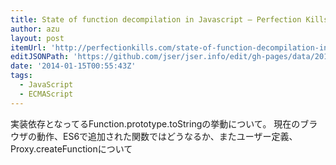 ```yaml
---
title: State of function decompilation in Javascript — Perfection Kills
author: azu
layout: post
itemUrl: 'http://perfectionkills.com/state-of-function-decompilation-in-javascript/'
editJSONPath: 'https://github.com/jser/jser.info/edit/gh-pages/data/2014/01/index.json'
date: '2014-01-15T00:55:43Z'
tags:
  - JavaScript
  - ECMAScript
---
```

実装依存となってるFunction.prototype.toStringの挙動について。
現在のブラウザの動作、ES6で追加された関数ではどうなるか、またユーザー定義、Proxy.createFunctionについて

